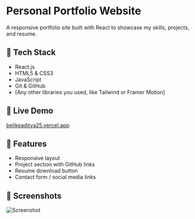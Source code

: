 # Personal Portfolio Website

A responsive portfolio site built with React to showcase my skills, projects, and resume.

## 🚀 Tech Stack

- React.js
- HTML5 & CSS3
- JavaScript
- Git & GitHub
- [Any other libraries you used, like Tailwind or Framer Motion]

## 🔗 Live Demo

[belikeaditya25.vercel.app](https://yourname.vercel.app)

## 📄 Features

- Responsive layout
- Project section with GitHub links
- Resume download button
- Contact form / social media links

## 📸 Screenshots

![Screenshot](./screenshot.png)
